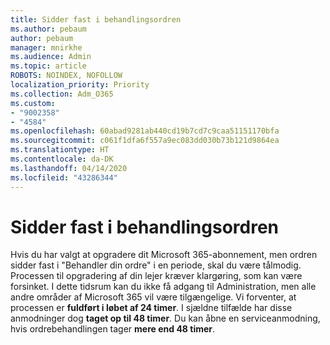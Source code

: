 ```yaml
---
title: Sidder fast i behandlingsordren
ms.author: pebaum
author: pebaum
manager: mnirkhe
ms.audience: Admin
ms.topic: article
ROBOTS: NOINDEX, NOFOLLOW
localization_priority: Priority
ms.collection: Adm_O365
ms.custom:
- "9002358"
- "4584"
ms.openlocfilehash: 60abad9281ab440cd19b7cd7c9caa51151170bfa
ms.sourcegitcommit: c061f1dfa6f557a9ec083dd030b73b121d9864ea
ms.translationtype: HT
ms.contentlocale: da-DK
ms.lasthandoff: 04/14/2020
ms.locfileid: "43286344"
---
```

# <a name="stuck-on-processing-order"></a>Sidder fast i behandlingsordren

Hvis du har valgt at opgradere dit Microsoft 365-abonnement, men ordren sidder fast i "Behandler din ordre" i en periode, skal du være tålmodig. Processen til opgradering af din lejer kræver klargøring, som kan være forsinket. I dette tidsrum kan du ikke få adgang til Administration, men alle andre områder af Microsoft 365 vil være tilgængelige. Vi forventer, at processen er **fuldført i løbet af 24 timer**. I sjældne tilfælde har disse anmodninger dog **taget op til 48 timer**. Du kan åbne en serviceanmodning, hvis ordrebehandlingen tager **mere end 48 timer**.
